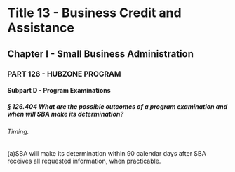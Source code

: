 
# Title 13 - Business Credit and Assistance
## Chapter I - Small Business Administration
### PART 126 - HUBZONE PROGRAM
#### Subpart D - Program Examinations
##### § 126.404 What are the possible outcomes of a program examination and when will SBA make its determination?
###### Timing.

(a)SBA will make its determination within 90 calendar days after SBA receives all requested information, when practicable.
